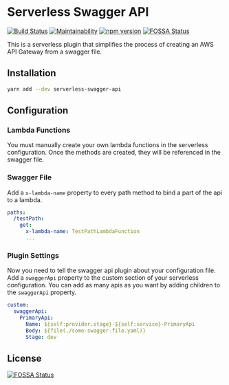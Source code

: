 Serverless Swagger API
======================

[![Build Status](https://travis-ci.org/drg-adaptive/serverless-swagger-api.svg?branch=master)](https://travis-ci.org/drg-adaptive/serverless-swagger-api) [![Maintainability](https://api.codeclimate.com/v1/badges/b9a5ee60a1ec6eba104d/maintainability)](https://codeclimate.com/github/drg-adaptive/serverless-swagger-api/maintainability) [![npm version](https://badge.fury.io/js/serverless-swagger-api.svg)](https://badge.fury.io/js/serverless-swagger-api)
[![FOSSA Status](https://app.fossa.io/api/projects/git%2Bgithub.com%2Fdrg-adaptive%2Fserverless-swagger-api.svg?type=shield)](https://app.fossa.io/projects/git%2Bgithub.com%2Fdrg-adaptive%2Fserverless-swagger-api?ref=badge_shield)

This is a serverless plugin that simplifies the process of creating an AWS API Gateway from a swagger file.

## Installation

```bash
yarn add --dev serverless-swagger-api
```

## Configuration

### Lambda Functions
You must manually create your own lambda functions in the serverless configuration. Once the methods are created, they will be referenced in the swagger file.

### Swagger File
Add a `x-lambda-name` property to every path method to bind a part of the api to a lambda.

```yaml
paths:
  /testPath:
    get:
      x-lambda-name: TestPathLambdaFunction
      ...
```

### Plugin Settings
Now you need to tell the swagger api plugin about your configuration file. Add a `swaggerApi` property to the custom section of your serverless configuration. You can add as many apis as you want by adding children to the `swaggerApi` property.

```yaml
custom:
  swaggerApi:
    PrimaryApi:
      Name: ${self:provider.stage}-${self:service}-PrimaryApi
      Body: ${file(./some-swagger-file.yaml)}
      Stage: dev
```

## License
[![FOSSA Status](https://app.fossa.io/api/projects/git%2Bgithub.com%2Fdrg-adaptive%2Fserverless-swagger-api.svg?type=large)](https://app.fossa.io/projects/git%2Bgithub.com%2Fdrg-adaptive%2Fserverless-swagger-api?ref=badge_large)
